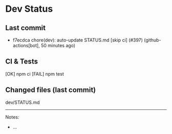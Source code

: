 # Dev Status

## Last commit
- f7ecdca chore(dev): auto-update STATUS.md [skip ci] (#397) (github-actions[bot], 50 minutes ago)
## CI & Tests
[OK] npm ci
[FAIL] npm test

## Changed files (last commit)
dev/STATUS.md

---
Notes:
- ...
